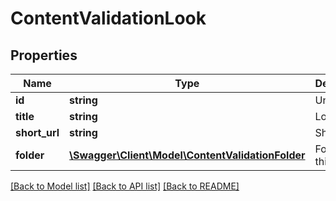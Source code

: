 # ContentValidationLook

## Properties
Name | Type | Description | Notes
------------ | ------------- | ------------- | -------------
**id** | **string** | Unique Id | [optional] 
**title** | **string** | Look Title | [optional] 
**short_url** | **string** | Short Url | [optional] 
**folder** | [**\Swagger\Client\Model\ContentValidationFolder**](ContentValidationFolder.md) | Folder of this Look | [optional] 

[[Back to Model list]](../README.md#documentation-for-models) [[Back to API list]](../README.md#documentation-for-api-endpoints) [[Back to README]](../README.md)


